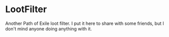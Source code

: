 # LootFilter
Another Path of Exile loot filter. I put it here to share with some friends, but I don't mind anyone doing anything with it.
